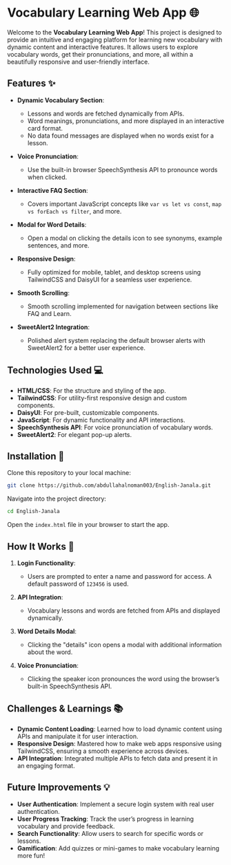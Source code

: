 
# Vocabulary Learning Web App 🌐

Welcome to the **Vocabulary Learning Web App**! This project is designed to provide an intuitive and engaging platform for learning new vocabulary with dynamic content and interactive features. It allows users to explore vocabulary words, get their pronunciations, and more, all within a beautifully responsive and user-friendly interface.

## Features ✨

- **Dynamic Vocabulary Section**: 
  - Lessons and words are fetched dynamically from APIs.
  - Word meanings, pronunciations, and more displayed in an interactive card format.
  - No data found messages are displayed when no words exist for a lesson.

- **Voice Pronunciation**: 
  - Use the built-in browser SpeechSynthesis API to pronounce words when clicked.
  
- **Interactive FAQ Section**: 
  - Covers important JavaScript concepts like `var vs let vs const`, `map vs forEach vs filter`, and more.

- **Modal for Word Details**: 
  - Open a modal on clicking the details icon to see synonyms, example sentences, and more.
  
- **Responsive Design**: 
  - Fully optimized for mobile, tablet, and desktop screens using TailwindCSS and DaisyUI for a seamless user experience.

- **Smooth Scrolling**: 
  - Smooth scrolling implemented for navigation between sections like FAQ and Learn.

- **SweetAlert2 Integration**: 
  - Polished alert system replacing the default browser alerts with SweetAlert2 for a better user experience.

## Technologies Used 💻

- **HTML/CSS**: For the structure and styling of the app.
- **TailwindCSS**: For utility-first responsive design and custom components.
- **DaisyUI**: For pre-built, customizable components.
- **JavaScript**: For dynamic functionality and API interactions.
- **SpeechSynthesis API**: For voice pronunciation of vocabulary words.
- **SweetAlert2**: For elegant pop-up alerts.

## Installation 🚀

Clone this repository to your local machine:

```bash
git clone https://github.com/abdullahalnoman003/English-Janala.git
```

Navigate into the project directory:

```bash
cd English-Janala
```

Open the `index.html` file in your browser to start the app.

## How It Works 🔧

1. **Login Functionality**: 
   - Users are prompted to enter a name and password for access. A default password of `123456` is used.
   
2. **API Integration**: 
   - Vocabulary lessons and words are fetched from APIs and displayed dynamically.

3. **Word Details Modal**: 
   - Clicking the "details" icon opens a modal with additional information about the word.

4. **Voice Pronunciation**: 
   - Clicking the speaker icon pronounces the word using the browser’s built-in SpeechSynthesis API.


## Challenges & Learnings 📚

- **Dynamic Content Loading**: Learned how to load dynamic content using APIs and manipulate it for user interaction.
- **Responsive Design**: Mastered how to make web apps responsive using TailwindCSS, ensuring a smooth experience across devices.
- **API Integration**: Integrated multiple APIs to fetch data and present it in an engaging format.

## Future Improvements 💡

- **User Authentication**: Implement a secure login system with real user authentication.
- **User Progress Tracking**: Track the user’s progress in learning vocabulary and provide feedback.
- **Search Functionality**: Allow users to search for specific words or lessons.
- **Gamification**: Add quizzes or mini-games to make vocabulary learning more fun!
